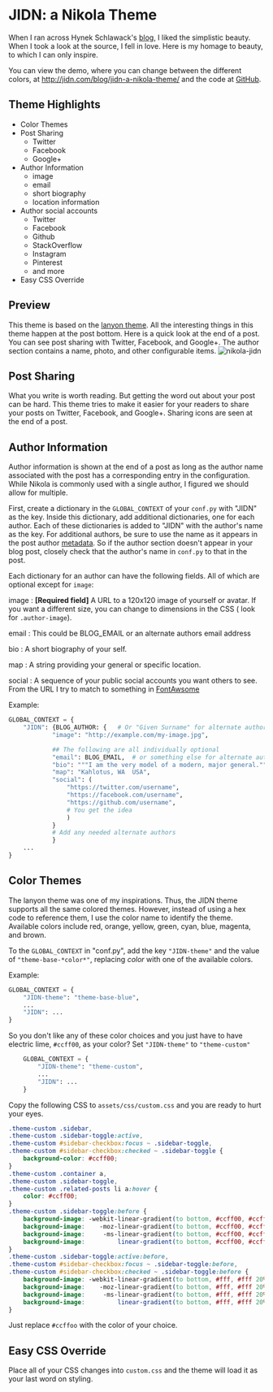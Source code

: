 # JIDN: a Nikola Theme

When I ran across Hynek Schlawack's [blog](https://hynek.me/articles), I liked the simplistic beauty.
When I took a look at the source, I fell in love.
Here is my homage to beauty, to which I can only inspire.

You can view the demo, where you can change between the different colors, at http://jidn.com/blog/jidn-a-nikola-theme/ and the code at [GitHub](https://github.com/jidn/nikola-jidn).

## Theme Highlights

* Color Themes
* Post Sharing
    + Twitter
    + Facebook
    + Google+
* Author Information
    + image
    + email
    + short biography
    + location information
* Author social accounts
    + Twitter
    + Facebook
    + Github
    + StackOverflow
    + Instagram
    + Pinterest
    + and more
* Easy CSS Override

## Preview

This theme is based on the [lanyon theme](https://themes.getnikola.com/v7/lanyon/).
All the interesting things in this theme happen at the post bottom.  Here is a quick look at the end of a post.  You can see post sharing with Twitter, Facebook, and Google+. The author section contains a name, photo, and other configurable items.
![nikola-jidn](https://user-images.githubusercontent.com/3378145/29786394-9f1c2d3e-8bf0-11e7-8cc1-e3ec20f64df8.png)

## Post Sharing

What you write is worth reading.
But getting the word out about your post can be hard.
This theme tries to make it easier for your readers to share your posts on Twitter, Facebook, and Google+.
Sharing icons are seen at the end of a post.

## Author Information

Author information is shown at the end of a post as long as the author name associated with the post has a corresponding entry in the configuration.
While Nikola is commonly used with a single author, I figured we should allow for multiple.

First, create a dictionary in the `GLOBAL_CONTEXT` of your `conf.py` with "JIDN" as the key.
Inside this dictionary, add additional dictionaries, one for each author.
Each of these dictionaries is added to "JIDN" with the author's name as the key.
For additional authors, be sure to use the name as it appears in the post author [metadata](https://getnikola.com/handbook.html#extra).
So if the author section doesn't appear in your blog post, closely check that the author's name in `conf.py` to that in the post.

Each dictionary for an author can have the following fields.
All of which are optional except for `image`:

image
:   **[Required field]**
    A URL to a 120x120 image of yourself or avatar.
    If you want a different size, you can change to dimensions in the CSS (
    look for `.author-image`).

email
:   This could be BLOG_EMAIL or an alternate authors email address

bio
:   A short biography of your self.

map
:   A string providing your general or specific location.

social
:   A sequence of your public social accounts you want others to see.
    From the URL I try to match to something in [FontAwsome](http://fontawesome.io/icons/#brand)


Example:

```python
GLOBAL_CONTEXT = {
    "JIDN": {BLOG_AUTHOR: {   # Or "Given Surname" for alternate authors
            "image": "http://example.com/my-image.jpg",

            ## The following are all individually optional
            "email": BLOG_EMAIL,  # or something else for alternate authors
            "bio": """I am the very model of a modern, major general.""",
            "map": "Kahlotus, WA  USA",
            "social": (
                "https://twitter.com/username",
                "https://facebook.com/username",
                "https://github.com/username",
                # You get the idea
                )
            }
            # Add any needed alternate authors
            }
    ...
}
```

## Color Themes

The lanyon theme was one of my inspirations.
Thus, the JIDN theme supports all the same colored themes.
However, instead of using a hex code to reference them, I use the color name to identify the theme.
Available colors include red, orange, yellow, green, cyan, blue, magenta, and brown.

To the `GLOBAL_CONTEXT` in "conf.py", add the key `"JIDN-theme"` and the value of `"theme-base-*color*"`, replacing *color* with one of the available colors.

Example:

```python
GLOBAL_CONTEXT = {
    "JIDN-theme": "theme-base-blue",
    ...
    "JIDN": ...
}
```

So you don't like any of these color choices and you just have to have electric lime, `#ccff00`, as your color?
Set `"JIDN-theme"` to `"theme-custom"`

```python
    GLOBAL_CONTEXT = {
        "JIDN-theme": "theme-custom",
        ...
        "JIDN": ...
    }
```

Copy the following CSS to `assets/css/custom.css` and you are ready to hurt your eyes.

```css
.theme-custom .sidebar,
.theme-custom .sidebar-toggle:active,
.theme-custom #sidebar-checkbox:focus ~ .sidebar-toggle,
.theme-custom #sidebar-checkbox:checked ~ .sidebar-toggle {
    background-color: #ccff00;
}
.theme-custom .container a,
.theme-custom .sidebar-toggle,
.theme-custom .related-posts li a:hover {
    color: #ccff00;
}
.theme-custom .sidebar-toggle:before {
    background-image: -webkit-linear-gradient(to bottom, #ccff00, #ccff00 20%, #fff 20%, #fff 40%, #ccff00 40%, #ccff00 60%, #fff 60%, #fff 80%, #ccff00 80%, #ccff00 100%);
    background-image:    -moz-linear-gradient(to bottom, #ccff00, #ccff00 20%, #fff 20%, #fff 40%, #ccff00 40%, #ccff00 60%, #fff 60%, #fff 80%, #ccff00 80%, #ccff00 100%);
    background-image:     -ms-linear-gradient(to bottom, #ccff00, #ccff00 20%, #fff 20%, #fff 40%, #ccff00 40%, #ccff00 60%, #fff 60%, #fff 80%, #ccff00 80%, #ccff00 100%);
    background-image:         linear-gradient(to bottom, #ccff00, #ccff00 20%, #fff 20%, #fff 40%, #ccff00 40%, #ccff00 60%, #fff 60%, #fff 80%, #ccff00 80%, #ccff00 100%);
}
.theme-custom .sidebar-toggle:active:before,
.theme-custom #sidebar-checkbox:focus ~ .sidebar-toggle:before,
.theme-custom #sidebar-checkbox:checked ~ .sidebar-toggle:before {
    background-image: -webkit-linear-gradient(to bottom, #fff, #fff 20%, #ccff00 20%, #ccff00 40%, #fff 40%, #fff 60%, #ccff00 60%, #ccff00 80%, #fff 80%, #fff 100%);
    background-image:    -moz-linear-gradient(to bottom, #fff, #fff 20%, #ccff00 20%, #ccff00 40%, #fff 40%, #fff 60%, #ccff00 60%, #ccff00 80%, #fff 80%, #fff 100%);
    background-image:     -ms-linear-gradient(to bottom, #fff, #fff 20%, #ccff00 20%, #ccff00 40%, #fff 40%, #fff 60%, #ccff00 60%, #ccff00 80%, #fff 80%, #fff 100%);
    background-image:         linear-gradient(to bottom, #fff, #fff 20%, #ccff00 20%, #ccff00 40%, #fff 40%, #fff 60%, #ccff00 60%, #ccff00 80%, #fff 80%, #fff 100%);
}
```

Just replace `#ccffoo` with the color of your choice.

## Easy CSS Override

Place all of your CSS changes into `custom.css` and the theme will load it as your last word on styling.
